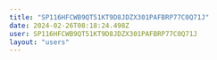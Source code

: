 ```yaml
---
title: "SP116HFCWB9QT51KT9D8JDZX301PAFBRP77C0Q71J"
date: 2024-02-26T08:18:24.498Z
user: SP116HFCWB9QT51KT9D8JDZX301PAFBRP77C0Q71J
layout: "users"
---
```

    